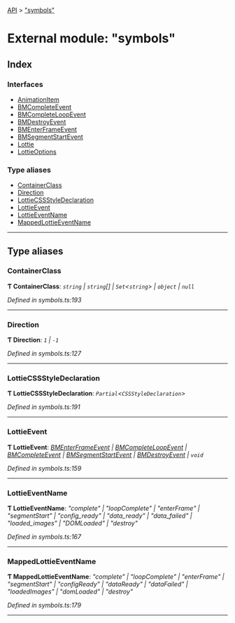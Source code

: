 [API](../README.md) > ["symbols"](../modules/_symbols_.md)

# External module: "symbols"

## Index

### Interfaces

* [AnimationItem](../interfaces/_symbols_.animationitem.md)
* [BMCompleteEvent](../interfaces/_symbols_.bmcompleteevent.md)
* [BMCompleteLoopEvent](../interfaces/_symbols_.bmcompleteloopevent.md)
* [BMDestroyEvent](../interfaces/_symbols_.bmdestroyevent.md)
* [BMEnterFrameEvent](../interfaces/_symbols_.bmenterframeevent.md)
* [BMSegmentStartEvent](../interfaces/_symbols_.bmsegmentstartevent.md)
* [Lottie](../interfaces/_symbols_.lottie.md)
* [LottieOptions](../interfaces/_symbols_.lottieoptions.md)

### Type aliases

* [ContainerClass](_symbols_.md#containerclass)
* [Direction](_symbols_.md#direction)
* [LottieCSSStyleDeclaration](_symbols_.md#lottiecssstyledeclaration)
* [LottieEvent](_symbols_.md#lottieevent)
* [LottieEventName](_symbols_.md#lottieeventname)
* [MappedLottieEventName](_symbols_.md#mappedlottieeventname)

---

## Type aliases

<a id="containerclass"></a>

###  ContainerClass

**Ƭ ContainerClass**: *`string` \| `string`[] \| `Set`<`string`> \| `object` \| `null`*

*Defined in symbols.ts:193*

___
<a id="direction"></a>

###  Direction

**Ƭ Direction**: *`1` \| `-1`*

*Defined in symbols.ts:127*

___
<a id="lottiecssstyledeclaration"></a>

###  LottieCSSStyleDeclaration

**Ƭ LottieCSSStyleDeclaration**: *`Partial`<`CSSStyleDeclaration`>*

*Defined in symbols.ts:191*

___
<a id="lottieevent"></a>

###  LottieEvent

**Ƭ LottieEvent**: *[BMEnterFrameEvent](../interfaces/_symbols_.bmenterframeevent.md) \| [BMCompleteLoopEvent](../interfaces/_symbols_.bmcompleteloopevent.md) \| [BMCompleteEvent](../interfaces/_symbols_.bmcompleteevent.md) \| [BMSegmentStartEvent](../interfaces/_symbols_.bmsegmentstartevent.md) \| [BMDestroyEvent](../interfaces/_symbols_.bmdestroyevent.md) \| `void`*

*Defined in symbols.ts:159*

___
<a id="lottieeventname"></a>

###  LottieEventName

**Ƭ LottieEventName**: *"complete" \| "loopComplete" \| "enterFrame" \| "segmentStart" \| "config_ready" \| "data_ready" \| "data_failed" \| "loaded_images" \| "DOMLoaded" \| "destroy"*

*Defined in symbols.ts:167*

___
<a id="mappedlottieeventname"></a>

###  MappedLottieEventName

**Ƭ MappedLottieEventName**: *"complete" \| "loopComplete" \| "enterFrame" \| "segmentStart" \| "configReady" \| "dataReady" \| "dataFailed" \| "loadedImages" \| "domLoaded" \| "destroy"*

*Defined in symbols.ts:179*

___

